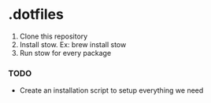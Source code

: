 # .dotfiles

1. Clone this repository
2. Install stow. Ex: brew install stow
3. Run stow for every package

### TODO
- Create an installation script to setup everything we need
